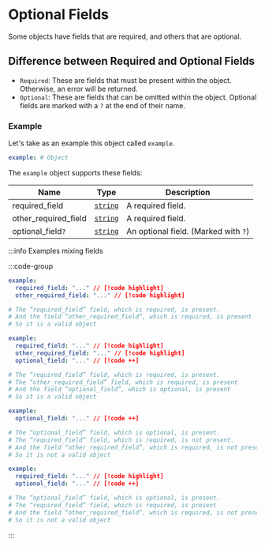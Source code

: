 # Optional Fields

Some objects have fields that are required, and others that are optional.

## Difference between Required and Optional Fields

- `Required`: These are fields that must be present within the object. Otherwise, an error will be returned.
- `Optional`: These are fields that can be omitted within the object. Optional fields are marked with a `?` at the end of their name.

### Example

Let's take as an example this object called `example`.

```yml
example: # Object
```

The `example` object supports these fields:

| Name                 | Type               | Description                          |
| -------------------- | ------------------ | ------------------------------------ |
| required_field       | [`string`][String] | A required field.                    |
| other_required_field | [`string`][String] | A required field.                    |
| optional_field`?`    | [`string`][String] | An optional field. (Marked with `?`) |

:::info Examples mixing fields

:::code-group

```yml [Object 1 (Valid)]
example:
  required_field: "..." // [!code highlight]
  other_required_field: "..." // [!code highlight]

# The “required_field” field, which is required, is present.
# And the field “other_required_field”, which is required, is present
# So it is a valid object
```

```yml [Object 2 (Valid)]
example:
  required_field: "..." // [!code highlight]
  other_required_field: "..." // [!code highlight]
  optional_field: "..." // [!code ++]

# The “required_field” field, which is required, is present.
# The “other_required_field” field, which is required, is present
# And the field “optional_field”, which is optional, is present
# So it is a valid object
```

```yml [Object 3 (Invalid)]
example:
  optional_field: "..." // [!code ++]

# The “optional_field” field, which is optional, is present.
# The “required_field” field, which is required, is not present.
# And the field “other_required_field”, which is required, is not present
# So it is not a valid object
```

```yml [Object 4 (Invalid)]
example:
  required_field: "..." // [!code highlight]
  optional_field: "..." // [!code ++]

# The “optional_field” field, which is optional, is present.
# The “required_field” field, which is required, is present
# And the field “other_required_field”, which is required, is not present
# So it is not a valid object
```

:::

[String]: /learning/data-types#text-strings-string
